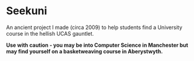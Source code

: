 # Seekuni

An ancient project I made (circa 2009) to help students find a University course in the hellish UCAS gauntlet.

**Use with caution - you may be into Computer Science in Manchester but may find yourself on a basketweaving course in Aberystwyth.**
